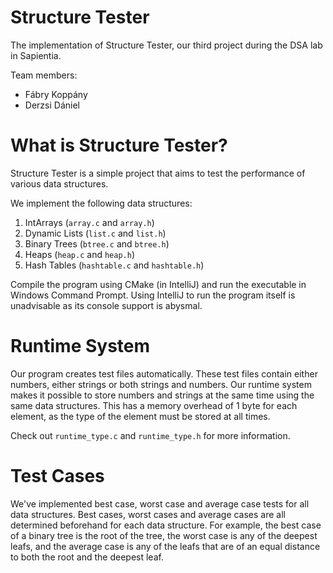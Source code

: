 # Structure Tester

The implementation of Structure Tester, our third project during the DSA lab in Sapientia.

Team members:
- Fábry Koppány
- Derzsi Dániel

# What is Structure Tester?

Structure Tester is a simple project that aims to test the performance of various data structures.

We implement the following data structures:
1. IntArrays (`array.c` and `array.h`)
2. Dynamic Lists (`list.c` and `list.h`)
3. Binary Trees (`btree.c` and `btree.h`)
4. Heaps (`heap.c` and `heap.h`)
5. Hash Tables (`hashtable.c` and `hashtable.h`)

Compile the program using CMake (in IntelliJ) and run the executable in Windows Command Prompt. Using IntelliJ to run the program itself is unadvisable as its console support is abysmal.

# Runtime System

Our program creates test files automatically. These test files contain either numbers, either strings or both strings and numbers. Our runtime system makes it possible to store numbers and strings at the same time using the same data structures. This has a memory overhead of 1 byte for each element, as the type of the element must be stored at all times.

Check out `runtime_type.c` and `runtime_type.h` for more information.

# Test Cases

We've implemented best case, worst case and average case tests for all data structures. Best cases, worst cases and average cases are all determined beforehand for each data structure. For example, the best case of a binary tree is the root of the tree, the worst case is any of the deepest leafs, and the average case is any of the leafs that are of an equal distance to both the root and the deepest leaf.
